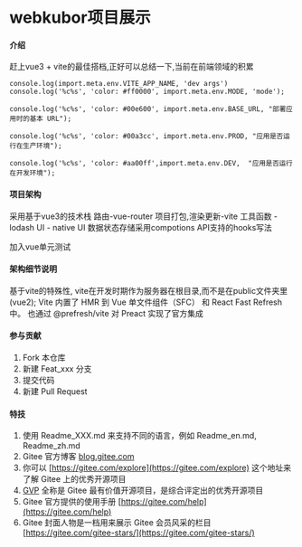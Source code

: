 <!--
 * @Date: 2021-07-20 16:07:16
 * @LastEditTime: 2022-09-05 11:34:04
-->
# webkubor项目展示

#### 介绍
赶上vue3 + vite的最佳搭档,正好可以总结一下,当前在前端领域的积累

```
console.log(import.meta.env.VITE_APP_NAME, 'dev args')
console.log('%c%s', 'color: #ff0000', import.meta.env.MODE, 'mode');

console.log('%c%s', 'color: #00e600', import.meta.env.BASE_URL, "部署应用时的基本 URL");

console.log('%c%s', 'color: #00a3cc', import.meta.env.PROD, "应用是否运行在生产环境");

console.log('%c%s', 'color: #aa00ff',import.meta.env.DEV,  "应用是否运行在开发环境");
```

#### 项目架构

采用基于vue3的技术栈
路由-vue-router
项目打包,渲染更新-vite
工具函数 - lodash
UI - native UI
数据状态存储采用compotions API支持的hooks写法

加入vue单元测试 

#### 架构细节说明
基于vite的特殊性, vite在开发时期作为服务器在根目录,而不是在public文件夹里(vue2);
Vite 内置了 HMR 到 Vue 单文件组件（SFC） 和 React Fast Refresh 中。
也通过 @prefresh/vite 对 Preact 实现了官方集成



#### 参与贡献

1.  Fork 本仓库
2.  新建 Feat_xxx 分支
3.  提交代码
4.  新建 Pull Request


#### 特技

1.  使用 Readme\_XXX.md 来支持不同的语言，例如 Readme\_en.md, Readme\_zh.md
2.  Gitee 官方博客 [blog.gitee.com](https://blog.gitee.com)
3.  你可以 [https://gitee.com/explore](https://gitee.com/explore) 这个地址来了解 Gitee 上的优秀开源项目
4.  [GVP](https://gitee.com/gvp) 全称是 Gitee 最有价值开源项目，是综合评定出的优秀开源项目
5.  Gitee 官方提供的使用手册 [https://gitee.com/help](https://gitee.com/help)
6.  Gitee 封面人物是一档用来展示 Gitee 会员风采的栏目 [https://gitee.com/gitee-stars/](https://gitee.com/gitee-stars/)
